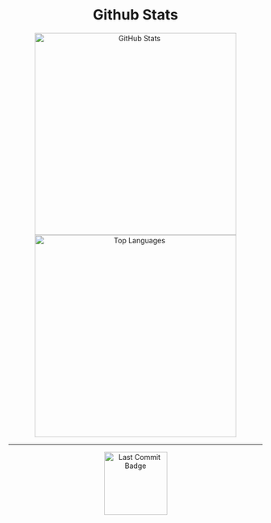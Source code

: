 <div align="center">
  <h1>Github Stats</h1>
  <img src="https://github-readme-stats.vercel.app/api?username=brittojo7n&show_icons=true&theme=nightowl&rank_icon=github&hide_border=true" alt="GitHub Stats" width="400"/><br>
  <img src="https://github-readme-stats.vercel.app/api/top-langs/?username=brittojo7n&layout=compact&theme=nightowl&hide_border=true" alt="Top Languages" width="400"/><br>
  <hr>
  <img src="https://img.shields.io/github/last-commit/brittojo7n/brittojo7n" alt="Last Commit Badge" width="125"/>
</div>
